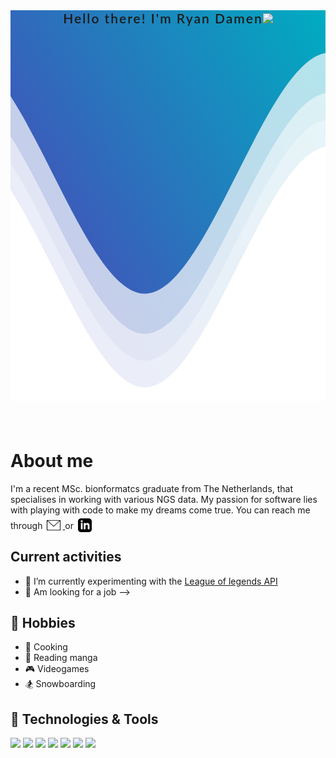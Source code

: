 <!DOCTYPE html>
<html>
<head>
  <link rel="stylesheet" type="text/css" media="screen" href="css/style.css">
</head>


<header style="
    position: relative;font-family: 'Lato', sans-serif;
    font-size: 150%;
    font-weight: 600;
    position: relative;
    letter-spacing: 2px;
    text-align: center;
    background: linear-gradient(60deg, rgba(84, 58, 183, 1) 0%, rgba(0, 172, 193, 1) 100%);">
Hello there! I'm Ryan Damen<img src="https://media.giphy.com/media/hvRJCLFzcasrR4ia7z/giphy.gif" width="25px">
<!-- Wave  -->
<svg class="waves" xmlns="http://www.w3.org/2000/svg" xmlns:xlink="http://www.w3.org/1999/xlink"
viewBox="0 24 150 28" preserveAspectRatio="none" shape-rendering="auto"
style="
    width: 100%;
    height: 15vh;
    margin-bottom: -9px;">
<defs>
<path id="gentle-wave" d="M-160 44c30 0 58-18 88-18s 58 18 88 18 58-18 88-18 58 18 88 18 v44h-352z" />
</defs>
<g class="parallax">
<use xlink:href="#gentle-wave" x="48" y="0" fill="rgba(255,255,255,0.7" />
<use xlink:href="#gentle-wave" x="48" y="3" fill="rgba(255,255,255,0.5)" />
<use xlink:href="#gentle-wave" x="48" y="5" fill="rgba(255,255,255,0.3)" />
<use xlink:href="#gentle-wave" x="48" y="7" fill="#fff" />
</g>
</svg>
<!-- End of wave -->
</header>

# About me
I'm a recent MSc. bionformatcs graduate from The Netherlands, that specialises in working with various NGS data. My passion for software lies with playing with code to make my dreams come true.
You can reach me through
<a href="mailto:ryan_damen@outlook.com">
  <img alt="Abhishek's LinkedIN" width="22px" src="https://raw.githubusercontent.com/ryandamen/ryandamen/main/img/icon_email.svg" style="position:relative; top:5px;margin:0px 3px;" />
</a>
or
<a href="https://www.linkedin.com/in/ryandamen/">
  <img alt="Abhishek's LinkedIN" width="22px" src="https://raw.githubusercontent.com/ryandamen/ryandamen/main/img/icon_linkedin.svg" style="position:relative; top:5px;margin:0px 3px;" />
</a>

<!-- <img align="right" alt="GIF" src="https://raw.githubusercontent.com/ryandamen/ryandamen/main/img/code_play.gif" width="400" height="300"/> -->

## Current activities
- 🌱 I’m currently experimenting with the [League of legends API](https://developer.riotgames.com/)
- 💼 Am looking for a job -->

## 📅 Hobbies
- 🍖 Cooking
- 📖 Reading manga
- 🎮 Videogames
- 🏂 Snowboarding

## 🔧 Technologies & Tools
![](https://img.shields.io/badge/OS-Linux-informational?style=flat&logo=linux&logoColor=white&color=3B6746)
![](https://img.shields.io/badge/OS-Windows-informational?style=flat&logo=windows&logoColor=white&color=3B6746)
![](https://img.shields.io/badge/Shell-Bash-informational?style=flat&logo=gnu-bash&logoColor=white&color=3B6746)
![](https://img.shields.io/badge/Shell-Powershell-informational?style=flat&logo=powershell&logoColor=white&color=3B6746)
![](https://img.shields.io/badge/Code-Python-informational?style=flat&logo=python&logoColor=white&color=3B6746)
![](https://img.shields.io/badge/Code-R-informational?style=flat&logo=r&logoColor=white&color=3B6746)
![](https://img.shields.io/badge/Editor-VSC-informational?style=flat&logo=visualstudiocode&logoColor=white&color=3B6746)


<!-- links to reach me -->
[linkedin]: https://www.linkedin.com/in/ryandamen/
[email]: mailto:ryan_damen@outlook.com


<!-- Resources -->
<!-- Github icons: https://gist.github.com/rxaviers/7360908 -->
<!-- Gifs: https://onlinegiftools.com/ -->
<!-- Icons: https://simpleicons.org/ -->
<!-- Shields: https://shields.io/ -->
<!-- Awesome GitHub Profile README: https://github.com/abhisheknaiidu/awesome-github-profile-readme -->
<!-- HTML Emojis: https://www.fileformat.info/index.htm -->
<!-- Emojis: https://emojipedia.org/emoji/ -->

</html>